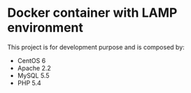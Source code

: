 # Docker container with LAMP environment

This project is for development purpose and is composed by:

- CentOS 6
- Apache 2.2
- MySQL 5.5
- PHP 5.4